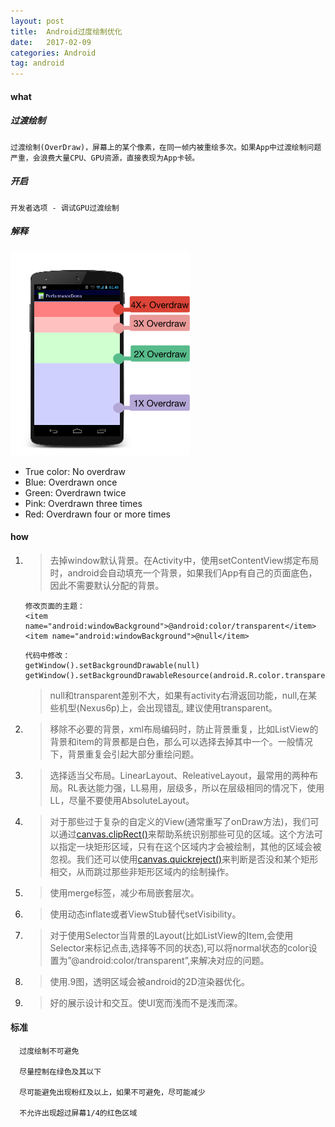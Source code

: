 ```yaml
---
layout: post
title:  Android过度绘制优化
date:   2017-02-09
categories: Android
tag: android
---
```


 

#### what ####
 

##### 过渡绘制 #####
 

	过渡绘制(OverDraw)，屏幕上的某个像素，在同一帧内被重绘多次。如果App中过渡绘制问题严重，会浪费大量CPU、GPU资源，直接表现为App卡顿。

##### 开启 #####

	
	开发者选项 - 调试GPU过渡绘制

##### 解释 #####


![示例图](../../res/img/color-key-for-debug-GPU-overdraw-output.png)

- True color: No overdraw
- Blue: Overdrawn once
- Green: Overdrawn twice
- Pink: Overdrawn three times
- Red: Overdrawn four or more times

#### how ####

	

1.  >去掉window默认背景。在Activity中，使用setContentView绑定布局时，android会自动填充一个背景，如果我们App有自己的页面底色，因此不需要默认分配的背景。
	>
    	修改页面的主题：
		<item name="android:windowBackground">@android:color/transparent</item>
    	<item name="android:windowBackground">@null</item>
	>		
		代码中修改：
		getWindow().setBackgroundDrawable(null)
		getWindow().setBackgroundDrawableResource(android.R.color.transparent);

	>	 null和transparent差别不大，如果有activity右滑返回功能，null,在某些机型(Nexus6p)上，会出现错乱, 建议使用transparent。 

2. >移除不必要的背景，xml布局编码时，防止背景重复，比如ListView的背景和item的背景都是白色，那么可以选择去掉其中一个。一般情况下，背景重复会引起大部分重绘问题。

3. >选择适当父布局。LinearLayout、ReleativeLayout，最常用的两种布局。RL表达能力强，LL易用，层级多，所以在层级相同的情况下，使用LL，尽量不要使用AbsoluteLayout。

4. >对于那些过于复杂的自定义的View(通常重写了onDraw方法)，我们可以通过[canvas.clipRect()](https://developer.android.com/reference/android/graphics/Canvas.html)来帮助系统识别那些可见的区域。这个方法可以指定一块矩形区域，只有在这个区域内才会被绘制，其他的区域会被忽视。我们还可以使用[canvas.quickreject()](https://developer.android.com/reference/android/graphics/Canvas.html)来判断是否没和某个矩形相交，从而跳过那些非矩形区域内的绘制操作。

5. >使用merge标签，减少布局嵌套层次。

6. >使用动态inflate或者ViewStub替代setVisibility。

7. >对于使用Selector当背景的Layout(比如ListView的Item,会使用Selector来标记点击,选择等不同的状态),可以将normal状态的color设置为”@android:color/transparent”,来解决对应的问题。

8. >使用.9图，透明区域会被android的2D渲染器优化。

9. >好的展示设计和交互。使UI宽而浅而不是浅而深。


#### 标准 ####

		
	  过度绘制不可避免
	
	  尽量控制在绿色及其以下
	
	  尽可能避免出现粉红及以上，如果不可避免，尽可能减少

	  不允许出现超过屏幕1/4的红色区域
   
